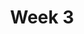 ---
title: Week 3
menu:
  sidebar:
    name: Week 3
    identifier: gen_ai_week_3
    parent: gen_ai
draft: false
---